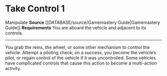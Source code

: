 ﻿---
actions: '[one-action]'
cost: null
element: null
frequency: null
id: '486'
name: Take Control
rarity: Common
requirement: You are aboard the vehicle and adjacent to its controls.
rus_type_level: null
school: null
source: '[[DATABASE/source/Gamemastery Guide|Gamemastery Guide]]'
trait:
- '[[DATABASE/trait/Manipulate|Manipulate]]'
trigger: null
type: Action

---
# Take Control <span class="action-icon">1</span>

<span class="item-trait">Manipulate</span>
**Source** [[DATABASE/source/Gamemastery Guide|Gamemastery Guide]]
**Requirements** You are aboard the vehicle and adjacent to its controls.

---
You grab the reins, the wheel, or some other mechanism to control the vehicle. Attempt a piloting check; on a success, you become the vehicle’s pilot, or regain control of the vehicle if it was uncontrolled. Some vehicles have complicated controls that cause this action to become a multi-action activity.